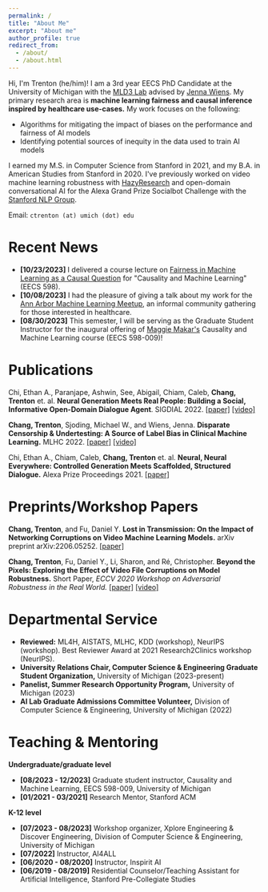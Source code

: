 ```yaml
---
permalink: /
title: "About Me"
excerpt: "About me"
author_profile: true
redirect_from: 
  - /about/
  - /about.html
---
```


Hi, I'm Trenton (he/him)! I am a 3rd year EECS PhD Candidate at the University of Michigan with the [MLD3 Lab](https://wiens-group.engin.umich.edu/) advised by [Jenna Wiens](http://www-personal.umich.edu/~wiensj/). My primary research area is **machine learning fairness and causal inference inspired by healthcare use-cases.** My work focuses on the following:
* Algorithms for mitigating the impact of biases on the performance and fairness of AI models 
* Identifying potential sources of inequity in the data used to train AI models  

I earned my M.S. in Computer Science from Stanford in 2021, and my B.A. in American Studies from Stanford in 2020. I've previously worked on video machine learning robustness with [HazyResearch](https://hazyresearch.stanford.edu/) and open-domain conversational AI for the Alexa Grand Prize Socialbot Challenge with the [Stanford NLP Group](https://stanfordnlp.github.io/chirpycardinal/).

Email: `ctrenton (at) umich (dot) edu`

Recent News
======
* **[10/23/2023]** I delivered a course lecture on [Fairness in Machine Learning as a Causal Question](https://trentonchang.org/files/lecture_15.pdf) for "Causality and Machine Learning" (EECS 598).
* **[10/08/2023]** I had the pleasure of giving a talk about my work for the [Ann Arbor Machine Learning Meetup](https://www.meetup.com/ann-arbor-machine-learning-meetup/), an informal community gathering for those interested in healthcare. 
* **[08/30/2023]** This semester, I will be serving as the Graduate Student Instructor for the inaugural offering of [Maggie Makar's](https://mymakar.github.io/) Causality and Machine Learning course (EECS 598-009)!


Publications
======

Chi, Ethan A., Paranjape, Ashwin, See, Abigail, Chiam, Caleb, **Chang, Trenton** et. al. **Neural Generation Meets Real People: Building a Social, Informative Open-Domain Dialogue Agent**. SIGDIAL 2022. [[paper]](https://aclanthology.org/2022.sigdial-1.37/) [[video]](https://www.youtube.com/watch?v=4F3Az88q3KI)

**Chang, Trenton**, Sjoding, Michael W., and Wiens, Jenna. **Disparate Censorship & Undertesting: A Source of Label Bias in Clinical Machine Learning.** MLHC 2022. [[paper]](https://arxiv.org/abs/2208.01127) [[video]](https://www.youtube.com/watch?v=Ty_l4SqKyCI)

Chi, Ethan A., Chiam, Caleb, **Chang, Trenton** et. al. **Neural, Neural Everywhere: Controlled Generation Meets Scaffolded, Structured Dialogue.** Alexa Prize Proceedings 2021. [[paper]](files/alexa_prize_report.pdf)

Preprints/Workshop Papers
======

**Chang, Trenton**, and Fu, Daniel Y. **Lost in Transmission: On the Impact of Networking Corruptions on Video Machine Learning Models.** arXiv preprint arXiv:2206.05252. [[paper]](https://arxiv.org/pdf/2206.05252.pdf)

**Chang, Trenton**, Fu, Daniel Y., Li, Sharon, and Ré, Christopher. **Beyond the Pixels: Exploring the Effect of Video File Corruptions on Model Robustness.** Short Paper, *ECCV 2020 Workshop on Adversarial Robustness in the Real World.* [[paper]](http://pages.cs.wisc.edu/~sharonli/publications/video-corruption.pdf) [[video]](https://www.youtube.com/watch?v=RXYD4jMZyV0)

Departmental Service
======
* **Reviewed:** ML4H, AISTATS, MLHC, KDD (workshop), NeurIPS (workshop). Best Reviewer Award at 2021 Research2Clinics workshop (NeurIPS). 
* **University Relations Chair, Computer Science & Engineering Graduate Student Organization,** University of Michigan (2023-present)
* **Panelist, Summer Research Opportunity Program,** University of Michigan (2023)
* **AI Lab Graduate Admissions Committee Volunteer,** Division of Computer Science & Engineering, University of Michigan (2022)

Teaching & Mentoring
======

**Undergraduate/graduate level**
* **[08/2023 - 12/2023]** Graduate student instructor, Causality and Machine Learning, EECS 598-009, University of Michigan
* **[01/2021 - 03/2021]** Research Mentor, Stanford ACM

**K-12 level**
* **[07/2023 - 08/2023]** Workshop organizer, Xplore Engineering & Discover Engineering, Division of Computer Science & Engineering, University of Michigan
* **[07/2022]** Instructor, AI4ALL
* **[06/2020 - 08/2020]** Instructor, Inspirit AI
* **[06/2019 - 08/2019]** Residential Counselor/Teaching Assistant for Artificial Intelligence, Stanford Pre-Collegiate Studies

